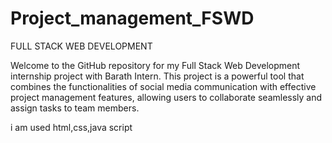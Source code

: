 # Project_management_FSWD

FULL STACK WEB DEVELOPMENT 


Welcome to the GitHub repository for my Full Stack Web Development internship project with Barath Intern. This project is a powerful tool that combines the functionalities of social media communication with effective project management features, allowing users to collaborate seamlessly and assign tasks to team members.

i am used html,css,java script 

